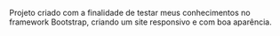 Projeto criado com a finalidade de testar meus conhecimentos no framework Bootstrap, criando um site responsivo e com boa aparência.